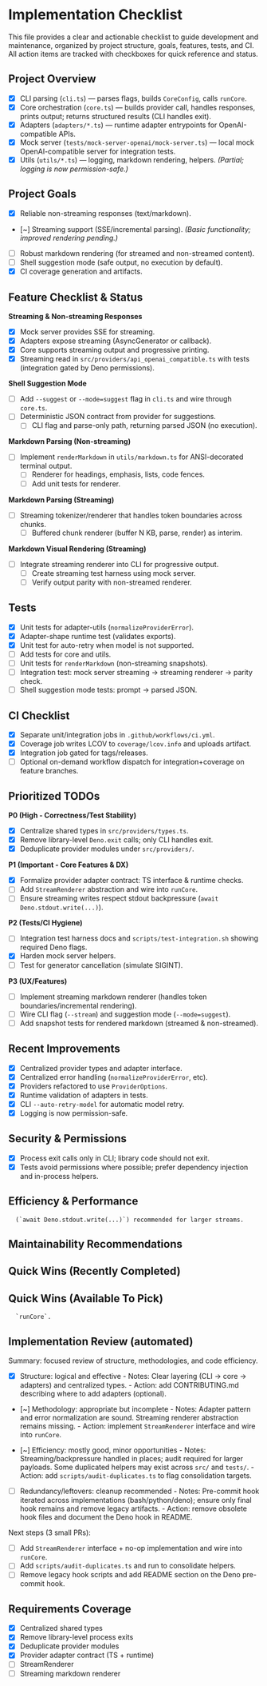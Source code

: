 # Implementation Checklist

This file provides a clear and actionable checklist to guide development and
maintenance, organized by project structure, goals, features, tests, and CI. All
action items are tracked with checkboxes for quick reference and status.

## Project Overview

- [x] CLI parsing (`cli.ts`) — parses flags, builds `CoreConfig`, calls
      `runCore`.
- [x] Core orchestration (`core.ts`) — builds provider call, handles responses,
      prints output; returns structured results (CLI handles exit).
- [x] Adapters (`adapters/*.ts`) — runtime adapter entrypoints for
      OpenAI-compatible APIs.
- [x] Mock server (`tests/mock-server-openai/mock-server.ts`) — local mock
      OpenAI-compatible server for integration tests.
- [x] Utils (`utils/*.ts`) — logging, markdown rendering, helpers. _(Partial;
  logging is now permission-safe.)_

## Project Goals

- [x] Reliable non-streaming responses (text/markdown).
- [~] Streaming support (SSE/incremental parsing). _(Basic functionality;
  improved rendering pending.)_
- [ ] Robust markdown rendering (for streamed and non-streamed content).
- [ ] Shell suggestion mode (safe output, no execution by default).
- [x] CI coverage generation and artifacts.

## Feature Checklist & Status

**Streaming & Non-streaming Responses**

- [x] Mock server provides SSE for streaming.
- [x] Adapters expose streaming (AsyncGenerator or callback).
- [x] Core supports streaming output and progressive printing.
- [x] Streaming read in `src/providers/api_openai_compatible.ts` with tests
      (integration gated by Deno permissions).

**Shell Suggestion Mode**

- [ ] Add `--suggest` or `--mode=suggest` flag in `cli.ts` and wire through
      `core.ts`.
- [ ] Deterministic JSON contract from provider for suggestions.
  - [ ] CLI flag and parse-only path, returning parsed JSON (no execution).

**Markdown Parsing (Non-streaming)**

- [ ] Implement `renderMarkdown` in `utils/markdown.ts` for ANSI-decorated
      terminal output.
  - [ ] Renderer for headings, emphasis, lists, code fences.
  - [ ] Add unit tests for renderer.

**Markdown Parsing (Streaming)**

- [ ] Streaming tokenizer/renderer that handles token boundaries across chunks.
  - [ ] Buffered chunk renderer (buffer N KB, parse, render) as interim.

**Markdown Visual Rendering (Streaming)**

- [ ] Integrate streaming renderer into CLI for progressive output.
  - [ ] Create streaming test harness using mock server.
  - [ ] Verify output parity with non-streamed renderer.

## Tests

- [x] Unit tests for adapter-utils (`normalizeProviderError`).
- [x] Adapter-shape runtime test (validates exports).
- [x] Unit test for auto-retry when model is not supported.
- [ ] Add tests for core and utils.
- [ ] Unit tests for `renderMarkdown` (non-streaming snapshots).
- [ ] Integration test: mock server streaming → streaming renderer → parity
      check.
- [ ] Shell suggestion mode tests: prompt → parsed JSON.

## CI Checklist

- [x] Separate unit/integration jobs in `.github/workflows/ci.yml`.
- [x] Coverage job writes LCOV to `coverage/lcov.info` and uploads artifact.
- [x] Integration job gated for tags/releases.
- [ ] Optional on-demand workflow dispatch for integration+coverage on feature
      branches.

## Prioritized TODOs

**P0 (High - Correctness/Test Stability)**

- [x] Centralize shared types in `src/providers/types.ts`.
- [x] Remove library-level `Deno.exit` calls; only CLI handles exit.
- [x] Deduplicate provider modules under `src/providers/`.

**P1 (Important - Core Features & DX)**

- [x] Formalize provider adapter contract: TS interface & runtime checks.
- [ ] Add `StreamRenderer` abstraction and wire into `runCore`.
- [ ] Ensure streaming writes respect stdout backpressure
      (`await Deno.stdout.write(...)`).

**P2 (Tests/CI Hygiene)**

- [ ] Integration test harness docs and `scripts/test-integration.sh` showing
      required Deno flags.
- [x] Harden mock server helpers.
- [ ] Test for generator cancellation (simulate SIGINT).

**P3 (UX/Features)**

- [ ] Implement streaming markdown renderer (handles token
      boundaries/incremental rendering).
- [ ] Wire CLI flag (`--stream`) and suggestion mode (`--mode=suggest`).
- [ ] Add snapshot tests for rendered markdown (streamed & non-streamed).

## Recent Improvements

- [x] Centralized provider types and adapter interface.
- [x] Centralized error handling (`normalizeProviderError`, etc).
- [x] Providers refactored to use `ProviderOptions`.
- [x] Runtime validation of adapters in tests.
- [x] CLI `--auto-retry-model` for automatic model retry.
- [x] Logging is now permission-safe.

## Security & Permissions

- [x] Process exit calls only in CLI; library code should not exit.
- [x] Tests avoid permissions where possible; prefer dependency injection and
      in-process helpers.

## Efficiency & Performance

      (`await Deno.stdout.write(...)`) recommended for larger streams.

## Maintainability Recommendations


## Quick Wins (Recently Completed)


## Quick Wins (Available To Pick)

      `runCore`.

## Implementation Review (automated)

Summary: focused review of structure, methodologies, and code efficiency.

- [x] Structure: logical and effective
      - Notes: Clear layering (CLI → core → adapters) and centralized types.
      - Action: add CONTRIBUTING.md describing where to add adapters (optional).

- [~] Methodology: appropriate but incomplete
      - Notes: Adapter pattern and error normalization are sound. Streaming
            renderer abstraction remains missing.
      - Action: implement `StreamRenderer` interface and wire into `runCore`.

- [~] Efficiency: mostly good, minor opportunities
      - Notes: Streaming/backpressure handled in places; audit required for
            larger payloads. Some duplicated helpers may exist across `src/` and
            `tests/`.
      - Action: add `scripts/audit-duplicates.ts` to flag consolidation targets.

- [ ] Redundancy/leftovers: cleanup recommended
      - Notes: Pre-commit hook iterated across implementations (bash/python/deno);
            ensure only final hook remains and remove legacy artifacts.
      - Action: remove obsolete hook files and document the Deno hook in README.

Next steps (3 small PRs):

- [ ] Add `StreamRenderer` interface + no-op implementation and wire into `runCore`.
- [ ] Add `scripts/audit-duplicates.ts` and run to consolidate helpers.
- [ ] Remove legacy hook scripts and add README section on the Deno pre-commit hook.
## Requirements Coverage

- [x] Centralized shared types
- [x] Remove library-level process exits
- [x] Deduplicate provider modules
- [x] Provider adapter contract (TS + runtime)
- [ ] StreamRenderer
- [ ] Streaming markdown renderer
